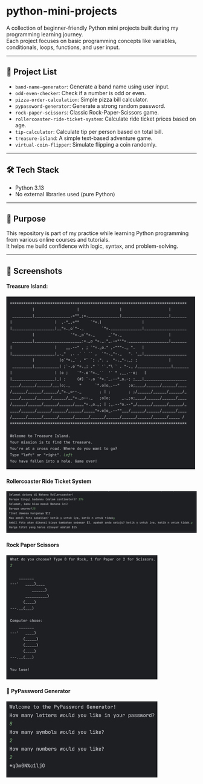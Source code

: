 # python-mini-projects

A collection of beginner-friendly Python mini projects built during my programming learning journey.  
Each project focuses on basic programming concepts like variables, conditionals, loops, functions, and user input.

---

## 📁 Project List

- `band-name-generator`: Generate a band name using user input.
- `odd-even-checker`: Check if a number is odd or even.
- `pizza-order-calculation`: Simple pizza bill calculator.
- `pypassword-generator`: Generate a strong random password.
- `rock-paper-scissors`: Classic Rock-Paper-Scissors game.
- `rollercoaster-ride-ticket-system`: Calculate ride ticket prices based on age.
- `tip-calculator`: Calculate tip per person based on total bill.
- `treasure-island`: A simple text-based adventure game.
- `virtual-coin-flipper`: Simulate flipping a coin randomly.

---

## 🛠 Tech Stack

- Python 3.13
- No external libraries used (pure Python)

---

## 🎯 Purpose

This repository is part of my practice while learning Python programming from various online courses and tutorials.  
It helps me build confidence with logic, syntax, and problem-solving.

---

## 📸 Screenshots
#### Treasure Island:
<img src="https://github.com/ranger-beep/python-mini-projects/blob/main/treasure-island/treasure_island_screenshot.png?raw=true" width="500"/>

#### Rollercoaster Ride Ticket System  
<img src="https://github.com/ranger-beep/python-mini-projects/blob/main/rollercoaster-ride-ticket-system/rollercoaster_screenshot.png?raw=true" width="700"/>

#### Rock Paper Scissors  
<img src="https://github.com/ranger-beep/python-mini-projects/blob/main/rock-paper-scissors/rock_paper_scissors_screenshot.png?raw=true" width="400"/>

#### 🔐 PyPassword Generator  
<img src="https://github.com/ranger-beep/python-mini-projects/blob/main/pypassword-generator/pypassword_screenshot.png?raw=true" width="400"/>

